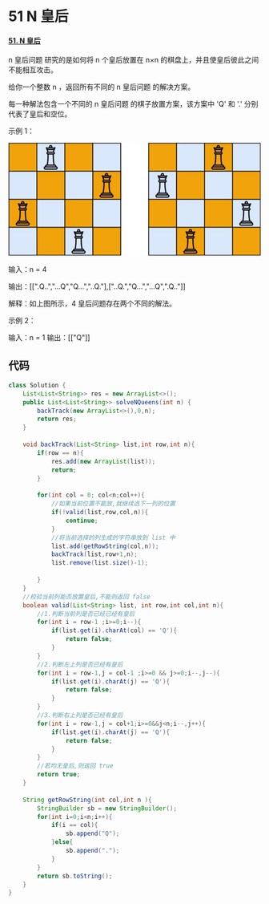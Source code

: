 # 51 N 皇后

#### [51. N 皇后](https://leetcode-cn.com/problems/n-queens/)

n 皇后问题 研究的是如何将 n 个皇后放置在 n×n 的棋盘上，并且使皇后彼此之间不能相互攻击。

给你一个整数 n ，返回所有不同的 n 皇后问题 的解决方案。

每一种解法包含一个不同的 n 皇后问题 的棋子放置方案，该方案中 'Q' 和 '.' 分别代表了皇后和空位。

 

示例 1：

![image-20210406194015651](图片/image-20210406194015651.png)

输入：n = 4

输出：[[".Q..","...Q","Q...","..Q."],["..Q.","Q...","...Q",".Q.."]]

解释：如上图所示，4 皇后问题存在两个不同的解法。

示例 2：

输入：n = 1
输出：[["Q"]]



## 代码

```java
class Solution {
    List<List<String>> res = new ArrayList<>();
    public List<List<String>> solveNQueens(int n) {
        backTrack(new ArrayList<>(),0,n);
        return res;
    }

    void backTrack(List<String> list,int row,int n){
        if(row == n){
            res.add(new ArrayList(list));
            return;
        }

        for(int col = 0; col<n;col++){
            //如果当前位置不能放,就继续选下一列的位置
            if(!valid(list,row,col,n)){
                continue;
            }
            //将当前选择的列生成的字符串放到 list 中
            list.add(getRowString(col,n));
            backTrack(list,row+1,n);
            list.remove(list.size()-1);
            
        }
    }
    //校验当前列能否放置皇后,不能则返回 false
    boolean valid(List<String> list, int row,int col,int n){
        //1.判断当前列是否已经已经有皇后
        for(int i = row-1 ;i>=0;i--){
            if(list.get(i).charAt(col) == 'Q'){
                return false;
            }
        }
        //2.判断左上列是否已经有皇后
        for(int i = row-1,j = col-1 ;i>=0 && j>=0;i--,j--){
            if(list.get(i).charAt(j) == 'Q'){
                return false;
            }
        }
        //3.判断右上列是否已经有皇后
        for(int i = row-1,j = col+1;i>=0&&j<n;i--,j++){
            if(list.get(i).charAt(j) == 'Q'){
                return false;
            }
        }
        //若均无皇后,则返回 true
        return true;
    }

    String getRowString(int col,int n ){
        StringBuilder sb = new StringBuilder();
        for(int i=0;i<n;i++){
            if(i == col){
                sb.append("Q");
            }else{
                sb.append(".");
            }
        }
        return sb.toString();
    }
}
```

